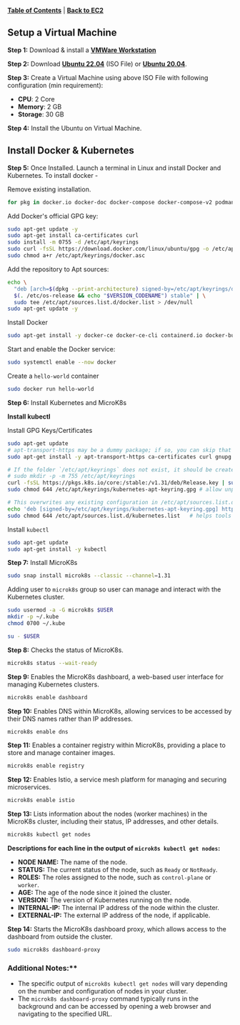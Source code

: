 [**Table of Contents**](https://github.com/xanderbilla/ExamPrep-AWS/blob/main/README.md) | [**Back to EC2**](https://github.com/xanderbilla/ExamPrep-AWS/blob/main/__Docs/K8s/Index.md)

## Setup a Virtual Machine

**Step 1:** Download & install a [**VMWare Workstation**](https://blogs.vmware.com/workstation/2024/05/vmware-workstation-pro-now-available-free-for-personal-use.html)

**Step 2:**  Download [**Ubuntu 22.04**](https://releases.ubuntu.com/jammy/) (ISO File) or [**Ubuntu 20.04**](https://releases.ubuntu.com/focal/).

**Step 3:** Create a Virtual Machine using above ISO File with following configuration (min requirement):

- **CPU**: 2 Core
- **Memory**: 2 GB
- **Storage**: 30 GB

**Step 4:** Install the Ubuntu on Virtual Machine.

## Install Docker & Kubernetes

**Step 5:** Once Installed. Launch a terminal in Linux and install Docker and Kubernetes. To install docker -

Remove existing installation.

```bash
for pkg in docker.io docker-doc docker-compose docker-compose-v2 podman-docker containerd runc; do sudo apt-get remove -y $pkg; done
```

Add Docker's official GPG key:

```bash
sudo apt-get update -y
sudo apt-get install ca-certificates curl
sudo install -m 0755 -d /etc/apt/keyrings
sudo curl -fsSL https://download.docker.com/linux/ubuntu/gpg -o /etc/apt/keyrings/docker.asc
sudo chmod a+r /etc/apt/keyrings/docker.asc
```

Add the repository to Apt sources:

```bash
echo \
  "deb [arch=$(dpkg --print-architecture) signed-by=/etc/apt/keyrings/docker.asc] https://download.docker.com/linux/ubuntu \
  $(. /etc/os-release && echo "$VERSION_CODENAME") stable" | \
  sudo tee /etc/apt/sources.list.d/docker.list > /dev/null
sudo apt-get update -y
```

Install Docker

```bash
sudo apt-get install -y docker-ce docker-ce-cli containerd.io docker-buildx-plugin docker-compose-plugin
```
Start and enable the Docker service:

```bash
sudo systemctl enable --now docker
```

Create a `hello-world` container

```bash
sudo docker run hello-world
```

**Step 6:** Install Kubernetes and MicroK8s

**Install kubectl**

Install GPG Keys/Certificates

```bash
sudo apt-get update
# apt-transport-https may be a dummy package; if so, you can skip that package
sudo apt-get install -y apt-transport-https ca-certificates curl gnupg

# If the folder `/etc/apt/keyrings` does not exist, it should be created before the curl command, read the note below.
# sudo mkdir -p -m 755 /etc/apt/keyrings
curl -fsSL https://pkgs.k8s.io/core:/stable:/v1.31/deb/Release.key | sudo gpg --dearmor -o /etc/apt/keyrings/kubernetes-apt-keyring.gpg
sudo chmod 644 /etc/apt/keyrings/kubernetes-apt-keyring.gpg # allow unprivileged APT programs to read this keyring

# This overwrites any existing configuration in /etc/apt/sources.list.d/kubernetes.list
echo 'deb [signed-by=/etc/apt/keyrings/kubernetes-apt-keyring.gpg] https://pkgs.k8s.io/core:/stable:/v1.31/deb/ /' | sudo tee /etc/apt/sources.list.d/kubernetes.list
sudo chmod 644 /etc/apt/sources.list.d/kubernetes.list   # helps tools such as command-not-found to work correctly
```

Install `kubectl`

```bash
sudo apt-get update
sudo apt-get install -y kubectl
```

**Step 7:** Install MicroK8s

```bash
sudo snap install microk8s --classic --channel=1.31
```

Adding user to `microk8s` group so user can manage and interact with the Kubernetes cluster.

```bash
sudo usermod -a -G microk8s $USER
mkdir -p ~/.kube
chmod 0700 ~/.kube

su - $USER
```

**Step 8:** Checks the status of MicroK8s.

```bash
microk8s status --wait-ready
```

**Step 9:** Enables the MicroK8s dashboard, a web-based user interface for managing Kubernetes clusters.

```bash
microk8s enable dashboard
```

**Step 10:** Enables DNS within MicroK8s, allowing services to be accessed by their DNS names rather than IP addresses.

```bash
microk8s enable dns
```

**Step 11:** Enables a container registry within MicroK8s, providing a place to store and manage container images.

```bash
microk8s enable registry
```

**Step 12:** Enables Istio, a service mesh platform for managing and securing microservices.

```bash
microk8s enable istio
```

**Step 13:** Lists information about the nodes (worker machines) in the MicroK8s cluster, including their status, IP addresses, and other details.

```bash
microk8s kubectl get nodes
```

**Descriptions for each line in the output of `microk8s kubectl get nodes`:**

- **NODE NAME:** The name of the node.
- **STATUS:** The current status of the node, such as `Ready` or `NotReady`.
- **ROLES:** The roles assigned to the node, such as `control-plane` or `worker`.
- **AGE:** The age of the node since it joined the cluster.
- **VERSION:** The version of Kubernetes running on the node.
- **INTERNAL-IP:** The internal IP address of the node within the cluster.
- **EXTERNAL-IP:** The external IP address of the node, if applicable.

**Step 14:** Starts the MicroK8s dashboard proxy, which allows access to the dashboard from outside the cluster.

```bash
sudo microk8s dashboard-proxy
```

### Additional Notes:**

- The specific output of `microk8s kubectl get nodes` will vary depending on the number and configuration of nodes in your cluster.
- The `microk8s dashboard-proxy` command typically runs in the background and can be accessed by opening a web browser and navigating to the specified URL.



